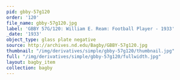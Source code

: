 ```yaml
---
pid: gbby-57g120
order: '120'
file_name: gbby-57g120.jpg
label: 'GBBY 57G/120: William E. Ream: Football Player - 1933'
_date: '1933'
object_type: glass plate negative
source: http://archives.nd.edu/Bagby/GBBY-57g120.jpg
thumbnail: "/img/derivatives/simple/gbby-57g120/thumbnail.jpg"
full: "/img/derivatives/simple/gbby-57g120/fullwidth.jpg"
layout: bagby_item
collection: bagby
---
```

